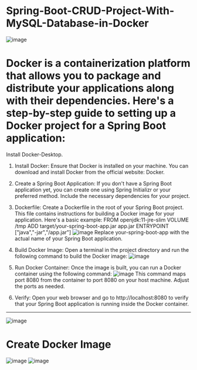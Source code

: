# Spring-Boot-CRUD-Project-With-MySQL-Database-in-Docker
![image](https://github.com/PrabhaWijera/Spring-Boot-CRUD-Project-With-MySQL-Database-in-Docker/assets/106425954/24fb5675-db71-4e19-88eb-44a96c877422)

# Docker is a containerization platform that allows you to package and distribute your applications along with their dependencies. Here's a step-by-step guide to setting up a Docker project for a Spring Boot application:
Install Docker-Desktop.
1. Install Docker:
Ensure that Docker is installed on your machine. You can download and install Docker from the official website: Docker.
2. Create a Spring Boot Application:
If you don't have a Spring Boot application yet, you can create one using Spring Initializr or your preferred method. Include the necessary dependencies for your project.
3. Dockerfile:
Create a Dockerfile in the root of your Spring Boot project. This file contains instructions for building a Docker image for your application. Here's a basic example:
FROM openjdk:11-jre-slim
VOLUME /tmp
ADD target/your-spring-boot-app.jar app.jar
ENTRYPOINT ["java","-jar","/app.jar"]
![image](https://github.com/PrabhaWijera/Spring-Boot-CRUD-Project-With-MySQL-Database-in-Docker/assets/106425954/a3e7c6cd-f09c-444c-8309-b2a1fdc8032c)
Replace your-spring-boot-app with the actual name of your Spring Boot application.
4. Build Docker Image:
Open a terminal in the project directory and run the following command to build the Docker image:
![image](https://github.com/PrabhaWijera/Spring-Boot-CRUD-Project-With-MySQL-Database-in-Docker/assets/106425954/a1047685-1bc2-49b6-8c3b-700f43d62d51)
5. Run Docker Container:
Once the image is built, you can run a Docker container using the following command:
![image](https://github.com/PrabhaWijera/Spring-Boot-CRUD-Project-With-MySQL-Database-in-Docker/assets/106425954/b18bcce7-6202-40fe-a06e-60decbc79c3e)
This command maps port 8080 from the container to port 8080 on your host machine. Adjust the ports as needed.

6. Verify:
Open your web browser and go to http://localhost:8080 to verify that your Spring Boot application is running inside the Docker container.

-------------------------------------------------------------------------------                  ------------------------------------------------------------
![image](https://github.com/PrabhaWijera/Spring-Boot-CRUD-Project-With-MySQL-Database-in-Docker/assets/106425954/8f246ff4-d49c-438a-86a1-0a057e51c862)

# Create Docker Image

![image](https://github.com/PrabhaWijera/Spring-Boot-CRUD-Project-With-MySQL-Database-in-Docker/assets/106425954/f0703470-3a31-473c-a637-bc0afb13136b)
![image](https://github.com/PrabhaWijera/Spring-Boot-CRUD-Project-With-MySQL-Database-in-Docker/assets/106425954/9748498e-3c48-4294-ae9c-075116411758)

